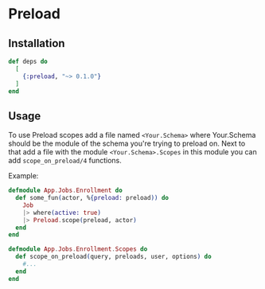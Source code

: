 # Preload

## Installation

```elixir
def deps do
  [
    {:preload, "~> 0.1.0"}
  ]
end
```

## Usage

To use Preload scopes add a file named `<Your.Schema>` where Your.Schema should
be the module of the schema you're trying to preload on.
Next to that add a file with the module `<Your.Schema>.Scopes`
in this module you can add `scope_on_preload/4` functions.

Example:

```ex
defmodule App.Jobs.Enrollment do
  def some_fun(actor, %{preload: preload)) do
    Job
    |> where(active: true)
    |> Preload.scope(preload, actor)
  end
end

defmodule App.Jobs.Enrollment.Scopes do
  def scope_on_preload(query, preloads, user, options) do
    #...
  end
end
```
